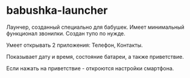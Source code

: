 # babushka-launcher
Лаунчер, созданный специально для бабушек. Имеет минимальный функционал звонилки. Создан тупо по нужде.

Умеет открывать 2 приложения: Телефон, Контакты.

Показывает дату и время, состояние батареи, а также приветствие.

Если нажать на приветствие - откроются настройки смартфона.
